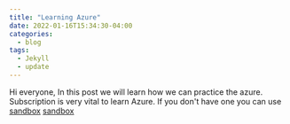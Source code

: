 ```yaml
---
title: "Learning Azure"
date: 2022-01-16T15:34:30-04:00
categories:
  - blog
tags:
  - Jekyll
  - update
---
```


Hi everyone, In this post we will learn how we can practice the azure. Subscription is very vital to learn Azure. If you don't have one you can use [sandbox] [sandbox]


[sandbox]: /blog/azure-Sandbox/